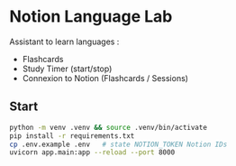 # Notion Language Lab

Assistant to learn languages :
- Flashcards
- Study Timer (start/stop)
- Connexion to Notion (Flashcards / Sessions)

## Start
```bash
python -m venv .venv && source .venv/bin/activate
pip install -r requirements.txt
cp .env.example .env   # state NOTION_TOKEN Notion IDs
uvicorn app.main:app --reload --port 8000
